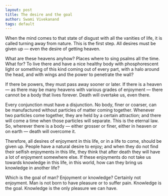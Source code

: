 ```yaml
---
layout: post
title: The desire and the goal
author: Swami Vivekanand
tags: default
--- 
```

When the mind comes to that state of disgust with all the vanities of life, it is called turning away from nature. This is the first step. All desires must be given up — even the desire of getting heaven.

What are these heavens anyhow? Places where to sing psalms all the time. What for? To live there and have a nice healthy body with phosphorescent light or something of this kind coming out of every part, with a halo around the head, and with wings and the power to penetrate the wall?

If there be powers, they must pass away sooner or later. If there is a heaven — as there may be many heavens with various grades of enjoyment — there cannot be a body that lives forever. Death will overtake us, even there.

Every conjunction must have a disjunction. No body, finer or coarser, can be manufactured without particles of matter coming together. Whenever two particles come together, they are held by a certain attraction; and there will come a time when those particles will separate. This is the eternal law. So, wherever there is a body — either grosser or finer, either in heaven or on earth — death will overcome it.

Therefore, all desires of enjoyment in this life, or in a life to come, should be given up. People have a natural desire to enjoy; and when they do not find their selfish enjoyments in this life, they think that after death they will have a lot of enjoyment somewhere else. If these enjoyments do not take us towards knowledge in this life, in this world, how can they bring us knowledge in another life?

Which is the goal of man? Enjoyment or knowledge? Certainly not enjoyment. Man is not born to have pleasure or to suffer pain. Knowledge is the goal. Knowledge is the only pleasure we can have.